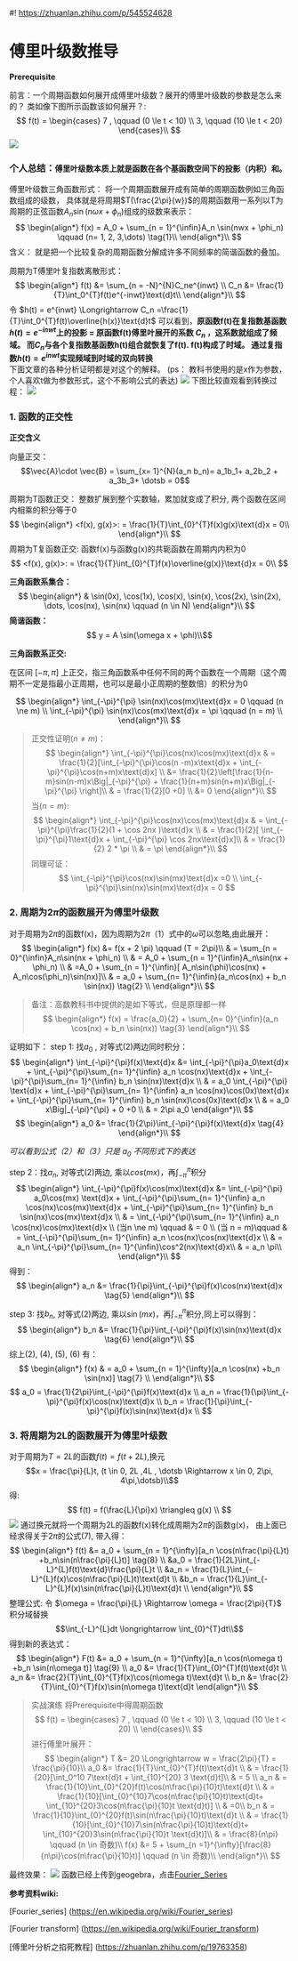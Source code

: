 #! https://zhuanlan.zhihu.com/p/545524628
# 傅里叶级数推导


**Prerequisite**

前言：一个周期函数如何展开成傅里叶级数？展开的傅里叶级数的参数是怎么来的？ 
类如像下图所示函数该如何展开？: 
$$
f(t) = 
\begin{cases}
    7 ,  \qquad (0 \le t < 10) \\
    3, \qquad   (10 \le t < 20)
\end{cases}\\
$$
![](./Image/periodical_function.png)

### 个人总结：`傅里叶级数本质上就是函数在各个基函数空间下的投影（内积）和。` 
傅里叶级数三角函数形式： 将一个周期函数展开成有简单的周期函数例如三角函数组成的级数， 具体就是将周期$T(\frac{2\pi}{w})$的周期函数用一系列以T为周期的正弦函数$A_n\sin(n \omega x + \phi_n)$组成的级数来表示：
$$
\begin{align*}
f(x) = A_0  + \sum_{n = 1}^{\infin}A_n \sin(nwx + \phi_n) \qquad (n= 1, 2, 3,\dots)     \tag{1}\\
\end{align*}\\
$$
含义： 就是把一个比较复杂的周期函数分解成许多不同频率的简谐函数的叠加。

周期为T傅里叶复指数离散形式：
$$
\begin{align*}
    f(t) &= \sum_{n = -N}^{N}C_ne^{inwt}  \\ 
    C_n &= \frac{1}{T}\int_0^{T}f(t)e^{-inwt}\text{d}t\\
\end{align*}\\
$$
令 $h(t) = e^{inwt}  \Longrightarrow C_n =\frac{1}{T}\int_0^{T}f(t)\overline{h(x)}\text{d}t$ 可以看到，**原函数f(t)在复指数基函数$h(t)=e^{-inwt}$上的投影 = 原函数f(t)傅里叶展开的系数 $C_n$ ，这系数就组成了频域。 而$C_n$与各个复指数基函数h(t)组合就恢复了f(t). f(t)构成了时域。 通过复指数$h(t) = e^{inwt}$实现频域到时域的双向转换**  
下面文章的各种分析证明都是对这个的解释。 (ps： 教科书使用的是x作为参数，个人喜欢t做为参数形式，这个不影响公式的表达)
![](./Image/Fourier_Transform.png)
下图比较直观看到转换过程：
![](./Image/Fourier_series_and_transform.gif)


### 1. 函数的正交性

**正交含义**

向量正交：
$$\vec{A}\cdot \vec{B} = \sum_{x= 1}^{N}(a_n b_n)= a_1b_1+ a_2b_2 + a_3b_3+ \dotsb = 0$$

周期为T函数正交：
整数扩展到整个实数轴，累加就变成了积分, 两个函数在区间内相乘的积分等于0
$$
\begin{align*}
    <f(x), g(x)>: = \frac{1}{T}\int_{0}^{T}f(x)g(x)\text{d}x = 0\\
\end{align*}\\
$$
周期为T复函数正交:
函数f(x)与函数g(x)的共轭函数在周期内内积为0 
$$
<f(x), g(x)>: = \frac{1}{T}\int_{0}^{T}f(x)\overline{g(x)}\text{d}x = 0\\
$$

**三角函数系集合：**
$$
\begin{align*}
    & \sin(0x), \cos(1x), \cos(x), \sin(x), \cos(2x), \sin(2x), \dots, \cos(nx), \sin(nx)  \qquad   (n \in N)
\end{align*}\\
$$
**简谐函数：** 
$$ y = A \sin(\omega x + \phi)\\$$


**三角函数系正交:**

在区间 $[-\pi, \pi]$ 上正交，指三角函数系中任何不同的两个函数在一个周期（这个周期不一定是指最小正周期，也可以是最小正周期的整数倍）的积分为0

$$
\begin{align*}
    \int_{-\pi}^{\pi} \sin(nx)\cos(mx)\text{d}x = 0  \qquad (n \ne m) \\
    \int_{-\pi}^{\pi} \sin(nx)\cos(mx)\text{d}x = \pi \qquad (n = m) \\
\end{align*}\\
$$
>正交性证明$(n \ne m)$：
$$
\begin{align*}
    \int_{-\pi}^{\pi}\cos(nx)\cos(mx)\text{d}x & = \frac{1}{2}[\int_{-\pi}^{\pi}\cos(n -m)x\text{d}x + \int_{-\pi}^{\pi}\cos(n+m)x\text{d}x] \\
    &= \frac{1}{2}\left[\frac{1}{n-m}sin(n-m)x\Big|_{-\pi}^{\pi} + \frac{1}{n+m}sin(n+m)x\Big|_{-\pi}^{\pi} \right]\\
    & = \frac{1}{2}[0 +0] \\
    &= 0
\end{align*}\\
$$
当$(n = m)$:
$$
\begin{align*}
\int_{-\pi}^{\pi}\cos(nx)\cos(mx)\text{d}x  & = \int_{-\pi}^{\pi}\frac{1}{2}(1 + \cos 2nx )\text{d}x \\
& = \frac{1}{2}[ \int_{-\pi}^{\pi}1\text{d}x + \int_{-\pi}^{\pi} \cos 2nx\text{d}x]\\
& = \frac{1}{2} 2 * \pi \\
& = \pi
\end{align*}\\
$$
同理可证： 
$$
\int_{-\pi}^{\pi}\cos(nx)\sin(mx)\text{d}x =0  \\
\int_{-\pi}^{\pi}\sin(nx)\sin(mx)\text{d}x = 0
$$
  
### 2. 周期为$2\pi$的函数展开为傅里叶级数
对于周期为$2\pi$的函数f(x)，因为周期为$2\pi$（1）式中的$\omega$可以忽略,由此展开：
$$
\begin{align*}
    f(x) &= f(x + 2 \pi) \qquad   (T = 2\pi)\\
    & = \sum_{n = 0}^{\infin}A_n\sin(nx + \phi_n) \\
    & = A_0 + \sum_{n = 1}^{\infin}A_n\sin(nx + \phi_n) \\
    & =A_0 + \sum_{n = 1}^{\infin}[ A_n\sin(\phi)\cos(nx) + A_n\cos(\phi_n)\sin(nx)]\\
    & = a_0 + \sum_{n= 1}^{\infin}(a_n\cos(nx) + b_n \sin(nx)) \tag{2} \\
\end{align*}\\
$$
>备注：高数教科书中提供的是如下等式，但是原理都一样
$$
\begin{align*}
    f(x) = \frac{a_0}{2} + \sum_{n= 0}^{\infin}(a_n \cos(nx) + b_n \sin(nx))  \tag{3}
\end{align*}\\
$$

证明如下：
step 1: 找$a_0$ , 对等式(2)两边同时积分：
$$
\begin{align*}
    \int_{-\pi}^{\pi}f(x)\text{d}x &= \int_{-\pi}^{\pi}a_0\text{d}x + \int_{-\pi}^{\pi}\sum_{n= 1}^{\infin} a_n \cos(nx)\text{d}x +  \int_{-\pi}^{\pi}\sum_{n= 1}^{\infin} b_n \sin(nx)\text{d}x \\
    & = a_0 \int_{-\pi}^{\pi} \text{d}x + \int_{-\pi}^{\pi}\sum_{n= 1}^{\infin} a_n \cos(nx)\cos(0x)\text{d}x +  \int_{-\pi}^{\pi}\sum_{n= 1}^{\infin} b_n \sin(nx)\cos(0x)\text{d}x \\
    & = a_0 x\Big|_{-\pi}^{\pi} + 0 +0 \\
    & = 2\pi a_0 
\end{align*}\\
$$
$$
\begin{align*}
    a_0 &= \frac{1}{2\pi}\int_{-\pi}^{\pi}f(x)\text{d}x   \tag{4} 
\end{align*}\\
$$



*可以看到公式（2）和（3）只是 $a_0$ 不同形式下的表达*

step 2：找$a_n$, 对等式(2)两边, 乘以$cos(mx)$，再$\int_{-\pi}^{\pi}$积分
$$
\begin{align*}
     \int_{-\pi}^{\pi}f(x)\cos(mx)\text{d}x &=  \int_{-\pi}^{\pi} a_0\cos(mx) \text{d}x + \int_{-\pi}^{\pi}\sum_{n= 1}^{\infin} a_n \cos(nx)\cos(mx)\text{d}x +  \int_{-\pi}^{\pi}\sum_{n= 1}^{\infin} b_n \sin(nx)\cos(mx)\text{d}x \\
     & = \int_{-\pi}^{\pi}\sum_{n= 1}^{\infin} a_n \cos(nx)\cos(mx)\text{d}x  \\
(当n \ne m) \qquad  & = 0 \\
(当 n = m)\qquad & = \int_{-\pi}^{\pi}\sum_{n= 1}^{\infin} a_n \cos(nx)\cos(nx)\text{d}x \\
     & = a_n \int_{-\pi}^{\pi}\sum_{n= 1}^{\infin}\cos^2(nx)\text{d}x\\
    & = a_n \pi\\
\end{align*}\\
$$
得到：
$$
\begin{align*}
    a_n &= \frac{1}{\pi}\int_{-\pi}^{\pi}f(x)\cos(nx)\text{d}x   \tag{5}
\end{align*}\\
$$

step 3: 找$b_n$, 对等式(2)两边, 乘以$\sin(mx)$，再$\int_{-\pi}^{\pi}$积分,同上可以得到：
$$
\begin{align*}
    b_n &= \frac{1}{\pi}\int_{-\pi}^{\pi}f(x)\sin(nx)\text{d}x  \tag{6}
\end{align*}\\
$$
综上(2), (4), (5), (6) 有：
$$
\begin{align*}
    f(x) & = a_0 + \sum_{n = 1}^{\infty}[a_n \cos(nx) +b_n \sin(nx)]  \tag{7} \\ 
\end{align*}\\
$$ 
$$
a_0 = \frac{1}{2\pi}\int_{-\pi}^{\pi}f(x)\text{d}x \\
a_n = \frac{1}{\pi}\int_{-\pi}^{\pi}f(x)\cos(nx)\text{d}x \\
b_n = \frac{1}{\pi}\int_{-\pi}^{\pi}f(x)\sin(nx)\text{d}x \\
$$


### 3. 将周期为2L的函数展开为傅里叶级数
对于周期为$T = 2L$的函数$f(t) = f(t+2L)$,换元
$$x = \frac{\pi}{L}t, (t \in 0, 2L ,4L , \dotsb \Rightarrow  x \in 0, 2\pi, 4\pi,\dotsb)\\$$ 
得:
$$
 f(t) = f(\frac{L}{\pi}x) \triangleq  g(x) \\
$$
![](./Image/function_transform.png)
通过换元就将一个周期为2L的函数f(x)转化成周期为$2\pi$的函数g(x)， 由上面已经求得关于$2\pi$的公式(7), 带入得：
$$
\begin{align*}
    f(t) &= a_0 + \sum_{n = 1}^{\infty}[a_n \cos(n\frac{\pi}{L}t) +b_n\sin(n\frac{\pi}{L}t)] \tag{8} \\
    &a_0 = \frac{1}{2L}\int_{-L}^{L}f(t)\text{d}\frac{\pi}{L}t      \\
    &a_n = \frac{1}{L}\int_{-L}^{L}f(x)\cos(n\frac{\pi}{L}t)\text{d}t    \\
    &b_n = \frac{1}{L}\int_{-L}^{L}f(x)\sin(n\frac{\pi}{L}t)\text{d}t    \\
\end{align*}\\
$$
整理公式: 令 $\omega = \frac{\pi}{L} \Rightarrow \omega =  \frac{2\pi}{T}$ 积分域替换
$$\int_{-L}^{L}dt \longrightarrow  \int_{0}^{T}dt\\$$
得到新的表达式：
$$
\begin{align*}
    F(t) &= a_0 + \sum_{n = 1}^{\infty}[a_n \cos(n\omega t) +b_n \sin(n\omega t)]  \tag{9} \\
    a_0 &= \frac{1}{T}\int_{0}^{T}f(t)\text{d}t \\
    a_n &= \frac{2}{T}\int_{0}^{T}f(x)\cos(n\omega t)\text{d}t \\
    b_n &= \frac{2}{T}\int_{0}^{T}f(x)\sin(n\omega t)\text{d}t 
\end{align*}\\
$$
>实战演练
将Prerequisite中得周期函数
$$
f(t) = 
\begin{cases}
    7 ,  \qquad (0 \le t < 10) \\
    3, \qquad   (10 \le t < 20) \\
\end{cases}\\
$$
进行傅里叶展开：
$$
\begin{align*}
    T &= 20 \Longrightarrow w = \frac{2\pi}{T} = \frac{\pi}{10}\\   
    a_0 &= \frac{1}{T}\int_{0}^{T}f(t)\text{d}t \\
    & = \frac{1}{20}[\int_0^10 7\text{d}t + \int_{10}^{20} 3 \text{d}t]\\
    & = 5 \\
    a_n & = \frac{1}{10}\int_{0}^{20}f(t)\cos(n\frac{\pi}{10}t)\text{d}t \\
    & = \frac{1}{10}[\int_{0}^{10}7\cos(n\frac{\pi}{10}t)\text{d}t+ \int_{10}^{20}3\cos(n\frac{\pi}{10}t \text{d}t)] \\
    & =0\\
    b_n & = \frac{1}{10}\int_{0}^{20}f(t)\sin(n\frac{\pi}{10}t)\text{d}t \\
    & = \frac{1}{10}[\int_{0}^{10}7\sin(n\frac{\pi}{10}t)\text{d}t+ \int_{10}^{20}3\sin(n\frac{\pi}{10}t \text{d}t)]\\
    & = \frac{8}{n\pi}  \qquad  (n \in 奇数)\\
    f(x) &= 5 + \sum_{n =1}^{\infty}[\frac{8}{n\pi}\cos(n\frac{\pi}{10}t)] \qquad (n \in 奇数)\\
\end{align*}\\
$$


最终效果：
![](./Image/Fourier_Series.gif)
函数已经上传到geogebra，点击[Fourier_Series](https://www.geogebra.org/classic/hqfuwvxe)

**参考资料wiki:**

[Fourier_series]
(https://en.wikipedia.org/wiki/Fourier_series)

[Fourier transform]
(https://en.wikipedia.org/wiki/Fourier_transform)

[傅里叶分析之掐死教程]
(https://zhuanlan.zhihu.com/p/19763358)